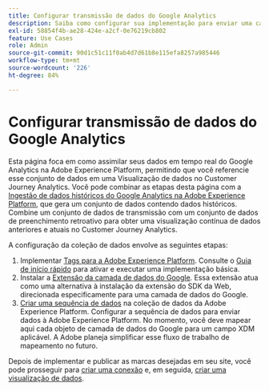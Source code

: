 ```yaml
---
title: Configurar transmissão de dados do Google Analytics
description: Saiba como configurar sua implementação para enviar uma camada de dados do Google para a Adobe Experience Platform
exl-id: 58854f4b-ae28-424e-a2cf-0e76219cb802
feature: Use Cases
role: Admin
source-git-commit: 90d1c51c11f0ab4d7d61b8e115efa8257a985446
workflow-type: tm+mt
source-wordcount: '226'
ht-degree: 84%

---
```


# Configurar transmissão de dados do Google Analytics

Esta página foca em como assimilar seus dados em tempo real do Google Analytics na Adobe Experience Platform, permitindo que você referencie esse conjunto de dados em uma Visualização de dados no Customer Journey Analytics. Você pode combinar as etapas desta página com a [Ingestão de dados históricos do Google Analytics na Adobe Experience Platform](backfill.md), que gera um conjunto de dados contendo dados históricos. Combine um conjunto de dados de transmissão com um conjunto de dados de preenchimento retroativo para obter uma visualização contínua de dados anteriores e atuais no Customer Journey Analytics.

A configuração da coleção de dados envolve as seguintes etapas:

1. Implementar [Tags para a Adobe Experience Platform](https://experienceleague.adobe.com/docs/experience-platform/tags/home.html?lang=pt-BR). Consulte o [Guia de início rápido](https://experienceleague.adobe.com/docs/experience-platform/tags/get-started/quick-start.html?lang=pt-BR) para ativar e executar uma implementação básica.
1. Instalar a [Extensão da camada de dados do Google](https://experienceleague.adobe.com/docs/experience-platform/tags/extensions/adobe/google-data-layer/overview.html?lang=pt-BR). Essa extensão atua como uma alternativa à instalação da extensão do SDK da Web, direcionada especificamente para uma camada de dados do Google.
1. [Criar uma sequência de dados](https://experienceleague.adobe.com/docs/experience-platform/edge/datastreams/overview.html?lang=pt-BR) na coleção de dados da Adobe Experience Platform. Configurar a sequência de dados para enviar dados à Adobe Experience Platform. No momento, você deve mapear aqui cada objeto de camada de dados do Google para um campo XDM aplicável. A Adobe planeja simplificar esse fluxo de trabalho de mapeamento no futuro.

Depois de implementar e publicar as marcas desejadas em seu site, você pode prosseguir para [criar uma conexão](/help/connections/create-connection.md) e, em seguida, [criar uma visualização de dados](/help/data-views/create-dataview.md).
